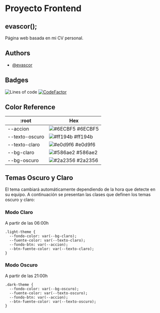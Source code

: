 
# Proyecto Frontend
## evascor();


Página web basada en mi CV personal.


## Authors

- [@evascor](https://www.github.com/evascor)


## Badges

![Lines of code](https://img.shields.io/tokei/lines/github/evascor/proyectoFrontend)
[![CodeFactor](https://www.codefactor.io/repository/github/evascor/proyectofrontend/badge)](https://www.codefactor.io/repository/github/evascor/proyectofrontend)

## Color Reference

| :root             | Hex                                                                |
| ----------------- | ------------------------------------------------------------------ |
| --accion | ![#6ECBF5](https://via.placeholder.com/10/6ECBF5?text=+) #6ECBF5 |
| --texto-oscuro | ![#ff194b](https://via.placeholder.com/10/ff194b?text=+) #ff194b |
| --texto-claro | ![#e0d9f6](https://via.placeholder.com/10/e0d9f6?text=+) #e0d9f6 |
| --bg-claro | ![#586ae2](https://via.placeholder.com/10/586ae2?text=+) #586ae2 |
| --bg-oscuro | ![#2a2356](https://via.placeholder.com/10/2a2356?text=+) #2a2356 |

## Temas Oscuro y Claro

El tema cambiará automáticamente dependiendo de la hora que detecte en su equipo. A continuación se presentan las clases que definen los temas oscuro y claro:

### Modo Claro
A partir de las 06:00h

```
.light-theme {
  --fondo-color: var(--bg-claro);
  --fuente-color: var(--texto-claro);
  --fondo-btn: var(--accion);
  --btn-fuente-color: var(--texto-claro);
}
```
### Modo Oscuro
A partir de las 21:00h
```
.dark-theme {
  --fondo-color: var(--bg-oscuro);
  --fuente-color: var(--texto-oscuro);
  --fondo-btn: var(--accion);
  --btn-fuente-color: var(--texto-oscuro);
}
```
